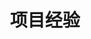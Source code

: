 ---
title: 项目经验
draft: false
experiences:
  - title: Example Role 1
    organization:
      name: Example Organization 1
      url: https://example.org
    dates: '2019 - Present'
    location: Country
    writeup: >
      Donec scelerisque egestas augue at tempor. Fusce faucibus magna in.

      - Suspendisse lacinia mauris a laoreet vehicula.

      - Aenean tincidunt enim vitae ante blandit tempor.

      - Nam tincidunt diam quis lorem rutrum ullamcorper.
      

weight: 3
widget:
  handler: experiences

  # Options: sm, md, lg and xl. Default is md.
  width: lg

  sidebar:
    # Options: left and right. Leave blank to hide.
    position: left
    # Options: sm, md, lg and xl. Default is md.
    scale:
  
  background:
    # Options: primary, secondary, tertiary or any valid color value. Default is primary.
    color:
    image:
    # Options: auto, cover and contain. Default is auto.
    size:
    # Options: center, top, right, bottom, left.
    position:
    # Options: fixed, local, scroll.
    attachment: 
---